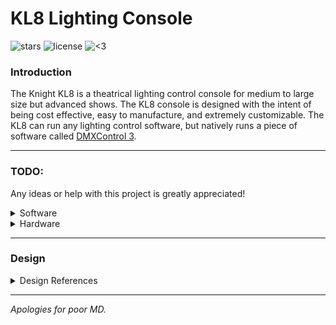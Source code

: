 # KL8 Lighting Console
![stars](https://img.shields.io/github/stars/KnightsWhoSayNi0/kl8) ![license](https://img.shields.io/github/license/KnightsWhoSayNi0/kl8) ![<3](https://img.shields.io/badge/made%20w%2F-%3C3-pink)

### Introduction
The Knight KL8 is a theatrical lighting control console for medium to large size but advanced shows. The KL8 console is designed with the intent of being cost effective, easy to manufacture, and extremely customizable. The KL8 can run any lighting control software, but natively runs a piece of software called [DMXControl 3](https://www.dmxcontrol.org/en/).

____

### TODO:

Any ideas or help with this project is greatly appreciated!

<details>
	<summary>Software</summary>
	
#### DMXControl 3 Plugins to Make:
- Command Line Plugin
- Channel/Preset Fader Plugin
- Preset Direct Select Plugin (or easier creation in softdesk?)
- X Key Plugin
- Secondary Screen Softkey & Encoder Plugin
	
</details>

<details>
	<summary>Hardware</summary>

#### KL8 Hardware In Progress:
<details>
	<summary>Programming Keypad</summary>

#### KL8 Programming Keypad

(Revision 2)

Here is the current keypad layout design, a mix of an ETC Eos and grandMA3 face panel.
The main programming blocks are taken mostly from Eos and adapted to DMXControl 3.
The "X Key" block is taken from the grandMA consoles. These X keys will be full configurable to do whatever the user likes with an intuitive GUI plugin for DMXControl 3. The screen on the left hand side is sandwiched between it's softkeys. These soft keys can relate to fixutre customization, encoder settings, or any function the user desires. There are 6 encoders (I might decide on only 4, but I'm not sure at this point) which are user assignable to fixture controls such as pan, tilt, color, or anything else.
	
This design was created using a tool called Keyboard Layout Editor. Feel free to [edit it for yourself](http://www.keyboard-layout-editor.com/#/gists/e030ad35cbfd43364c7b67a4cc7e4a10).

![programming keypad](https://user-images.githubusercontent.com/62893792/166463568-cea547dc-ee12-4e7d-be2e-6af44646ec78.jpeg)
	
</details>
	
#### KL8 Hardware to Design:
- Body (Case)
- Programming Keypad Assembly
- Keyboard Assembly
- Fader Assembly
- Motherboard
- Connection Daughterboards
- I/O Boards
- Screen Assembly

</details>

____

### Design

<details>
	<summary>Design References</summary>
	
The KL8 is a mix of grandma2/3 and ETC Eos consoles fitted for my small venue needs.
Here are some of the reference images I'm using to design the KL8.

![grandMA3](https://user-images.githubusercontent.com/62893792/164503343-f07e9156-be62-4ff7-a7b0-a60009f4dddd.png)
	
![grandMA2](https://user-images.githubusercontent.com/62893792/164503492-7d061b76-671e-41ae-82b0-859e4e546ab4.png)
	
![etc apex](https://etc.widen.net/content/wlsebguxof/jpeg/Eos_Apex20_left.jpeg)

![etc ion xe](https://etc.widen.net/content/vhk2hzeqw1/jpeg/Ion_Xe_Right.jpeg)
	
And last but not least...

![knight rider](https://user-images.githubusercontent.com/62893792/164237335-4cd6bead-046a-43cd-b988-9b3458eb659e.gif)
	
</details>

____
	
*Apologies for poor MD.*
